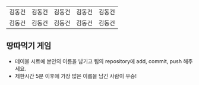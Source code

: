 <table>
      <tbody>
        <tr>
          <td>김동건</td>
          <td>김동건</td>
          <td>김동건</td>
          <td>김동건</td>
          <td>김동건</td>
        </tr>
        <tr>
          <td>김동건</td>
          <td>김동건</td>
          <td>김동건</td>
          <td>김동건</td>
          <td>김동건</td>
        </tr>
      </tbody>
</table>

## 땅따먹기 게임

- 테이블 시트에 본인의 이름을 남기고 팀의 repository에 add, commit, push 해주세요.
- 제한시간 5분 이후에 가장 많은 이름을 남긴 사람이 우승!
